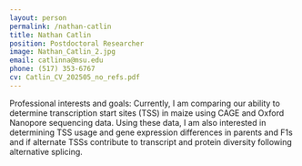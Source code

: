 ```yaml
---
layout: person
permalink: /nathan-catlin
title: Nathan Catlin
position: Postdoctoral Researcher
image: Nathan_Catlin_2.jpg
email: catlinna@msu.edu
phone: (517) 353-6767 
cv: Catlin_CV_202505_no_refs.pdf
---
```



Professional interests and goals: Currently, I am comparing our ability to determine transcription start sites (TSS) in maize using CAGE and Oxford Nanopore sequencing data. Using these data, I am also interested in determining TSS usage and gene expression differences in parents and F1s and if alternate TSSs contribute to transcript and protein diversity following alternative splicing.
